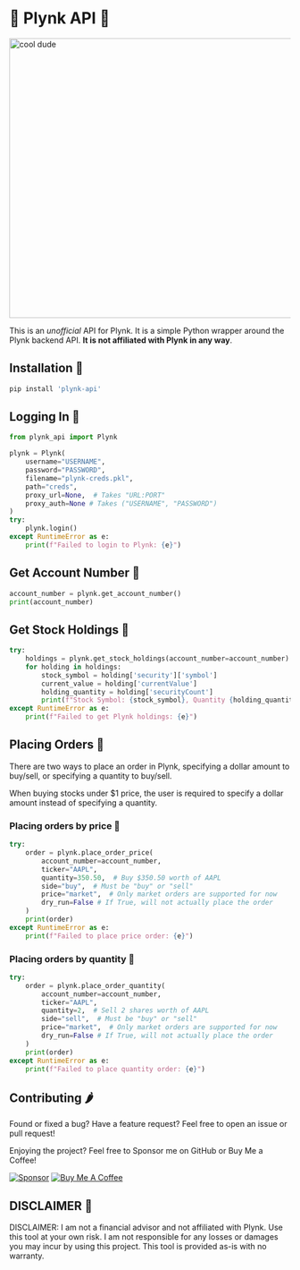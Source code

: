 # 💸 Plynk API 💸

<img src="https://github.com/user-attachments/assets/10817d69-fc8d-4251-b941-4b75243214e7" alt="cool dude" width="1000" height="500"/>

This is an *unofficial* API for Plynk. It is a simple Python wrapper around the Plynk backend API. **It is not affiliated with Plynk in any way**.

## Installation 🍇

```bash
pip install 'plynk-api'
```

## Logging In 🍅

```python
from plynk_api import Plynk

plynk = Plynk(
    username="USERNAME",
    password="PASSWORD",
    filename="plynk-creds.pkl",
    path="creds", 
    proxy_url=None,  # Takes "URL:PORT"
    proxy_auth=None # Takes ("USERNAME", "PASSWORD")
)
try:
    plynk.login()
except RuntimeError as e:
    print(f"Failed to login to Plynk: {e}")
```

## Get Account Number 🥑

```python
account_number = plynk.get_account_number()
print(account_number)
```

## Get Stock Holdings 🥭

```python
try:
    holdings = plynk.get_stock_holdings(account_number=account_number)
    for holding in holdings:
        stock_symbol = holding['security']['symbol']
        current_value = holding['currentValue']
        holding_quantity = holding['securityCount']
        print(f"Stock Symbol: {stock_symbol}, Quantity {holding_quantity}, Current Value: {current_value}")
except RuntimeError as e:
    print(f"Failed to get Plynk holdings: {e}")
```

## Placing Orders 🍉

There are two ways to place an order in Plynk, specifying a dollar amount to buy/sell, or specifying a quantity to buy/sell.

When buying stocks under $1 price, the user is required to specify a dollar amount instead of specifying a quantity.

### Placing orders by price 🥝
```python
try: 
    order = plynk.place_order_price(
        account_number=account_number, 
        ticker="AAPL", 
        quantity=350.50,  # Buy $350.50 worth of AAPL
        side="buy",  # Must be "buy" or "sell"
        price="market",  # Only market orders are supported for now
        dry_run=False # If True, will not actually place the order
    )
    print(order)
except RuntimeError as e:
    print(f"Failed to place price order: {e}")
```

### Placing orders by quantity 🥕
```python
try:
    order = plynk.place_order_quantity(
        account_number=account_number, 
        ticker="AAPL", 
        quantity=2,  # Sell 2 shares worth of AAPL
        side="sell",  # Must be "buy" or "sell"
        price="market",  # Only market orders are supported for now
        dry_run=False # If True, will not actually place the order
    )
    print(order)
except RuntimeError as e:
    print(f"Failed to place quantity order: {e}")
```

## Contributing  🌶️
Found or fixed a bug? Have a feature request? Feel free to open an issue or pull request!

Enjoying the project? Feel free to Sponsor me on GitHub or Buy Me a Coffee!

[![Sponsor](https://img.shields.io/badge/sponsor-30363D?style=for-the-badge&logo=GitHub-Sponsors&logoColor=#white)](https://github.com/sponsors/matthew55)
[![Buy Me A Coffee](https://img.shields.io/badge/buy%20me%20a%20coffee-30363D?style=for-the-badge&logo=buy-me-a-coffee&logoColor=ff4aaa)](https://buymeacoffee.com/matthew55)

[//]: # ([![Buy Me A Coffee]&#40;https://img.shields.io/badge/sponsor-30363D?style=for-the-badge&logo=buy-me-a-coffee&logoColor=fuchsia&#41;]&#40;https://buymeacoffee.com/matthew55&#41;)

## DISCLAIMER 🍆
DISCLAIMER: I am not a financial advisor and not affiliated with Plynk. Use this tool at your own risk. I am not responsible for any losses or damages you may incur by using this project. This tool is provided as-is with no warranty.

